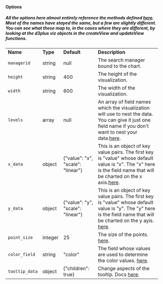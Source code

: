 <h4>Options</h4>
<h5>
  All the options here almost entirely reference the methods defined <a href="https://github.com/alexandersimoes/d3plus/wiki/Visualizations">here</a>. Most of the names have stayed the same, but a few are slightly different. You can see what these map to, in the cases where they are different, by looking at the d3plus viz objects in the createView and updateView functions.
</h5>
<table class="table table-striped table-bordered">
    <tbody>
    <tr>
        <td><b>Name</b></td>
        <td><b>Type</b></td>
        <td><b>Default</b></td>
        <td><b>Description</b></td>
    </tr>
    <tr>
        <td><code>managerid</code></td>
        <td>string</td>
        <td>null</td>
        <td>The search manager bound to the chart.</td>
    </tr>
    <tr>
        <td><code>height</code></td>
        <td>string</td>
        <td>400</td>
        <td>The height of the visualization.</td>
    </tr>
    <tr>
        <td><code>width</code></td>
        <td>string</td>
        <td>600</td>
        <td>The width of the visualization.</td>
    </tr>
    <tr>
        <td><code>levels</code></td>
        <td>array</td>
        <td>null</td>
        <td>An array of field names which the visualization will use to nest the data. You can give it just one field name if you don't want to nest your data.<a href="https://github.com/alexandersimoes/d3plus/wiki/Visualizations#id">here</a>.</td>
    </tr>
    <tr>
        <td><code>x_data</code></td>
        <td>object</td>
        <td>{"value": "x", "scale": "linear"}</td>
        <td>This is an object of key value pairs. The first key is "value" whose default value is "x". The "x" here is the field name that will be charted on the x axis.<a href="https://github.com/alexandersimoes/d3plus/wiki/Visualizations#x">here</a>.</td>
    </tr>
    <tr>
        <td><code>y_data</code></td>
        <td>object</td>
        <td>{"value": "y", "scale": "linear"}</td>
        <td>This is an object of key value pairs. The first key is "value" whose default value is "y". The "y" here is the field name that will be charted on the y ayis. <a href="https://github.com/alexandersimoes/d3plus/wiki/Visualizations#x">here</a>.</td>
    </tr>
    <tr>
        <td><code>point_size</code></td>
        <td>integer</td>
        <td>25</td>
        <td>The size of the points. <a href="https://github.com/alexandersimoes/d3plus/wiki/Visualizations#size">here</a>. </td>
    </tr>
    <tr>
        <td><code>color_field</code></td>
        <td>string</td>
        <td>"color"</td>
        <td>The field whose values are used to determine the color values. <a href="https://github.com/alexandersimoes/d3plus/wiki/Visualizations#color">here</a>.</td>
    </tr>
    <tr>
        <td><code>tooltip_data</code></td>
        <td>object</td>
        <td>{"children": true}</td>
        <td>Change aspects of the tooltip. Docs <a href="https://github.com/alexandersimoes/d3plus/wiki/Visualizations#tooltip">here</a>.</td>
    </tr>
    </tbody>
</table>

